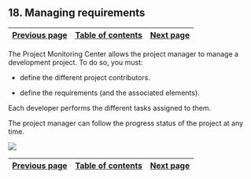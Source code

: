
## 18. Managing requirements
			

| [Previous page](../Concepts_WD/1410086996.md) | [Table of contents](../Concepts_WD/1410087098.md) | [Next page](../Concepts_WD/1410086998.md) |
| --- | --- | --- |



<a name="NOTE1"></a>
<a name="NOTE1_1"></a>
The Project Monitoring Center allows the project manager to manage a development project. To do so, you must:

- define the different project contributors.

- define the requirements (and the associated elements).




Each developer performs the different tasks assigned to them.

The project manager can follow the progress status of the project at any time.

![](https://doc.pcsoft.fr/en-US/images/image.awp?langid=3&name=P41-Gestion%20des%20exigences.gif)


| [Previous page](../Concepts_WD/1410086996.md) | [Table of contents](../Concepts_WD/1410087098.md) | [Next page](../Concepts_WD/1410086998.md) |
| --- | --- | --- |




